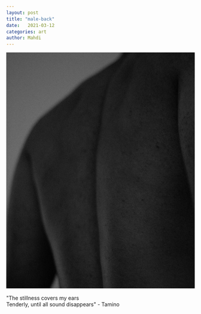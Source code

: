 ```yaml
---
layout: post
title: "male-back"
date:   2021-03-12
categories: art
author: Mahdi
---
```


![male-back](/img/arts/male-back.jpg)


<span class='image-details'>
"The stillness covers my ears<br/>
Tenderly, until all sound disappears" - Tamino
</span>
